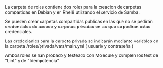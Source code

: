 La carpeta de roles contiene dos roles para la creacion de carpetas compartidas en Debian y en Rhel8 utilizando el servicio de Samba.

Se pueden crear carpetas compartidas publicas en las que no se pedirán credenciales de acceso y carpetas privadas en las que se pediran estas credenciales.

Las credecianles para la carpeta privada se indicarán mediante variables en la carpeta /roles/privada/vars/main.yml ( usuario y contraseña )


Ambos roles se han probado y testeado con Molecule y cumplen los test de "Lint" y de "Idempotencia"